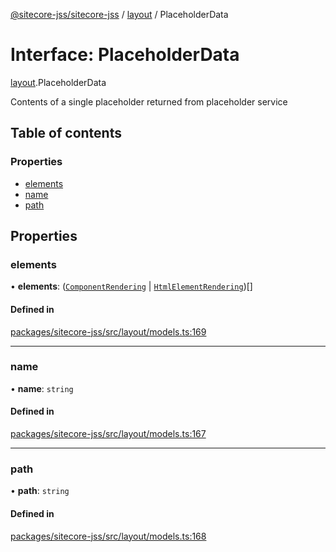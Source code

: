 [@sitecore-jss/sitecore-jss](../README.md) / [layout](../modules/layout.md) / PlaceholderData

# Interface: PlaceholderData

[layout](../modules/layout.md).PlaceholderData

Contents of a single placeholder returned from placeholder service

## Table of contents

### Properties

- [elements](layout.PlaceholderData.md#elements)
- [name](layout.PlaceholderData.md#name)
- [path](layout.PlaceholderData.md#path)

## Properties

### elements

• **elements**: ([`ComponentRendering`](layout.ComponentRendering.md) \| [`HtmlElementRendering`](layout.HtmlElementRendering.md))[]

#### Defined in

[packages/sitecore-jss/src/layout/models.ts:169](https://github.com/Sitecore/jss/blob/fa162b1dd/packages/sitecore-jss/src/layout/models.ts#L169)

___

### name

• **name**: `string`

#### Defined in

[packages/sitecore-jss/src/layout/models.ts:167](https://github.com/Sitecore/jss/blob/fa162b1dd/packages/sitecore-jss/src/layout/models.ts#L167)

___

### path

• **path**: `string`

#### Defined in

[packages/sitecore-jss/src/layout/models.ts:168](https://github.com/Sitecore/jss/blob/fa162b1dd/packages/sitecore-jss/src/layout/models.ts#L168)
